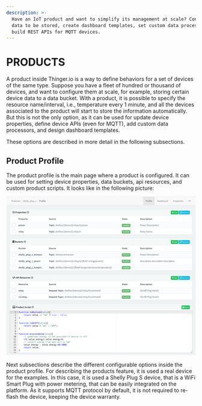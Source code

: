 ```yaml
---
description: >-
  Have an IoT product and want to simplify its management at scale? Configure
  data to be stored, create dashboard templates, set custom data processors, or
  build REST APIs for MQTT devices.
---
```


# PRODUCTS

A product inside Thinger.io is a way to define behaviors for a set of devices of the same type. Suppose you have a fleet of hundred or thousand of devices, and want to configure them at scale, for example, storing certain device data to a data bucket. With a product, it is possible to specify the resource name/interval, i.e., temperature every 1 minute, and all the devices associated to the product will start to store the information automatically. But this is not the only option, as it can be used for update device properties, define device APIs (even for MQTT), add custom data processors, and design dashboard templates.

These options are described in more detail in the following subsections.

## Product Profile

The product profile is the main page where a product is configured. It can be used for setting device properties, data buckets, api resources, and custom product scripts. It looks like in the following picture:

![Product Profile Overview](<../.gitbook/assets/image (456).png>)

Next subsections describe the different configurable options inside the product profile. For describing the products feature, it is used a real device for the examples. In this case, it is used a Shelly Plug S device, that is a WiFi Smart Plug with power metering, that can be easily integrated on the platform. As it supports MQTT protocol by default, it is not required to re-flash the device, keeping the device warranty.
